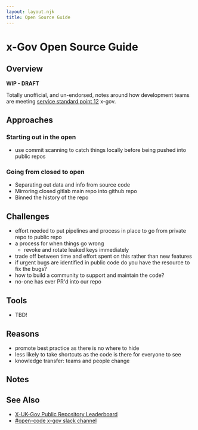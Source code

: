 ```yaml
---
layout: layout.njk
title: Open Source Guide
---
```

# x-Gov Open Source Guide

## Overview

**WIP - DRAFT**

Totally unofficial, and un-endorsed, notes around how development teams are meeting [service standard point 12](https://www.gov.uk/service-manual/service-standard/point-12-make-new-source-code-open) x-gov.

## Approaches

### Starting out in the open
- use commit scanning to catch things locally before being pushed into public repos

### Going from closed to open
- Separating out data and info from source code
- Mirroring closed gitlab main repo into github repo
- Binned the history of the repo

## Challenges

- effort needed to put pipelines and process in place to go from private repo to public repo
- a process for when things go wrong
  - revoke and rotate leaked keys immediately
- trade off between time and effort spent on this rather than new features
- if urgent bugs are identified in public code do you have the resource to fix the bugs?
- how to build a community to support and maintain the code?
- no-one has ever PR'd into our repo

## Tools

- TBD!

## Reasons
- promote best practice as there is no where to hide
- less likely to take shortcuts as the code is there for everyone to see
- knowledge transfer: teams and people change

## Notes


## See Also

- [X-UK-Gov Public Repository Leaderboard](https://uk-x-gov-software-community.github.io/xgov-opensource-repo-scraper/)
- [#open-code x-gov slack channel](https://ukgovernmentdigital.slack.com/archives/C0Q3KG7B8)